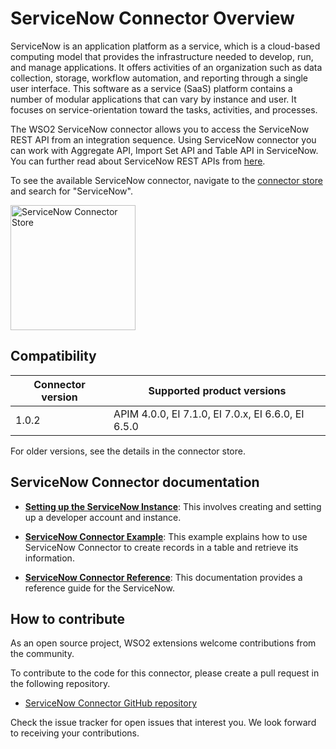 # ServiceNow Connector Overview

ServiceNow is an application platform as a service, which is a cloud-based computing model that provides the infrastructure needed to develop, run, and manage applications. It offers activities of an organization such as data collection, storage, workflow automation, and reporting through a single user interface. This software as a service (SaaS) platform contains a number of modular applications that can vary by instance and user. It focuses on service-orientation toward the tasks, activities, and processes.

The WSO2 ServiceNow connector allows you to access the ServiceNow REST API from an integration sequence. Using ServiceNow connector you can work with Aggregate API, Import Set API and Table API in ServiceNow. You can further read about ServiceNow REST APIs from [here](https://developer.servicenow.com/dev.do#!/reference/api/orlando/rest/c_TableAPI).

To see the available ServiceNow connector, navigate to the [connector store](https://store.wso2.com/store/assets/esbconnector/list) and search for "ServiceNow".

<img src="{{base_path}}/assets/img/integrate/connectors/servicenow-store.png" title="ServiceNow Connector Store" width="200" alt="ServiceNow Connector Store"/>

## Compatibility

| Connector version | Supported product versions |
| ------------- |------------- |
|  1.0.2        |  APIM 4.0.0, EI 7.1.0, EI 7.0.x, EI 6.6.0, EI 6.5.0 |

For older versions, see the details in the connector store.

## ServiceNow Connector documentation

* **[Setting up the ServiceNow Instance]({{base_path}}/reference/connectors/servicenow-connector/servicenow-connector-config)**: This involves creating and setting up a developer account and instance.

* **[ServiceNow Connector Example]({{base_path}}/reference/connectors/servicenow-connector/servicenow-connector-example)**: This example explains how to use ServiceNow Connector to create records in a table and retrieve its information. 

* **[ServiceNow Connector Reference]({{base_path}}/reference/servicenow-connector/servicenow-connector-config/)**: This documentation provides a reference guide for the ServiceNow.

## How to contribute

As an open source project, WSO2 extensions welcome contributions from the community. 

To contribute to the code for this connector, please create a pull request in the following repository. 

* [ServiceNow Connector GitHub repository](https://github.com/wso2-extensions/esb-connector-servicenow)

Check the issue tracker for open issues that interest you. We look forward to receiving your contributions.
